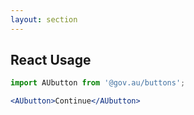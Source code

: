 ```yaml
---
layout: section
---
```


## React Usage

```jsx
import AUbutton from '@gov.au/buttons';

<AUbutton>Continue</AUbutton>
```
